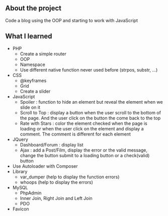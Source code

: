 ## About the project
Code a blog using the OOP and starting to work with JavaScript

## What I learned
* PHP 
  * Create a simple router
  * OOP
  * Namespace
  * Use different native function never used before (strpos, substr, …)
* CSS
  * @keyframes
  * Grid 
  * Create a slider
* JavaScript
  * Spoiler : function to hide an element but reveal the element when we slide on it
  * Scroll to Top : display a button when the user scroll to the bottom of the page.   And the user click on the button the come back to the top
  * Rate with Stars : color the element checked when the page is loading or when the user click on the element and display a comment. The comment is different for each element
* JQuery
  * Dashboard/Forum : display list
  * Ajax : add a Post/Film, display the error or the valid message, change the button submit to a loading button or a check(valid) button
* Use Autoloader with Composer
* Library 
  * var_dumper (help to display the function errors)
  * whoops (help to display the errors)
* MySQL 
  * PhpAdmin
  * Inner Join, Right Join and Left Join
  * PDO
* Favicon


